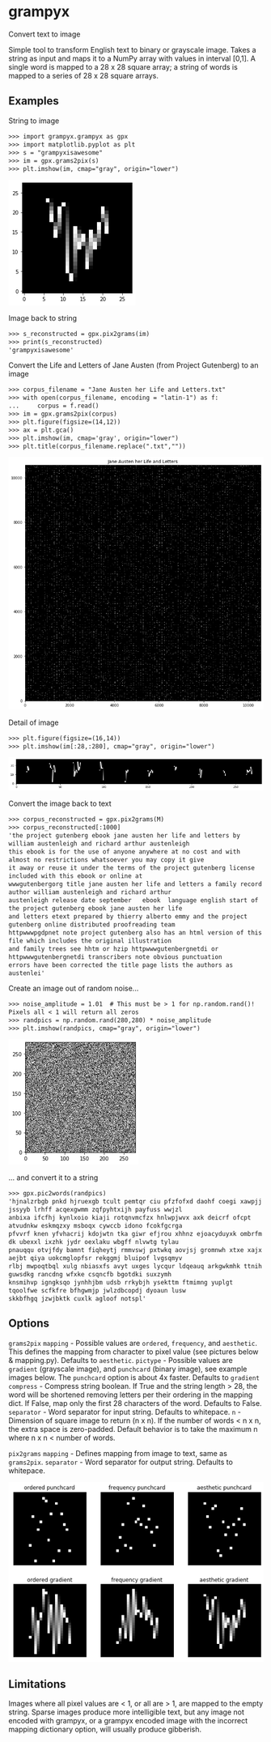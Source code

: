 # grampyx
Convert text to image

Simple tool to transform English text to binary or grayscale image. Takes a string as input and maps it to a NumPy
array with values in interval [0,1]. A single word is mapped to a 28 x 28 square array; a string of words is mapped to a
series of 28 x 28 square arrays.

## Examples

String to image
````
>>> import grampyx.grampyx as gpx
>>> import matplotlib.pyplot as plt
>>> s = "grampyxisawesome"
>>> im = gpx.grams2pix(s)
>>> plt.imshow(im, cmap="gray", origin="lower")
````
![Alt text](images/grampyxisawesome.png?raw=true)

Image back to string
````
>>> s_reconstructed = gpx.pix2grams(im)
>>> print(s_reconstructed)
'grampyxisawesome'
````

Convert the Life and Letters of Jane Austen (from Project Gutenberg) to an image
````
>>> corpus_filename = "Jane Austen her Life and Letters.txt"
>>> with open(corpus_filename, encoding = "latin-1") as f:
...     corpus = f.read()
>>> im = gpx.grams2pix(corpus)
>>> plt.figure(figsize=(14,12))
>>> ax = plt.gca()
>>> plt.imshow(im, cmap='gray', origin="lower")
>>> plt.title(corpus_filename.replace(".txt",""))
````
![Alt text](images/janeausten.png?raw=true)


Detail of image
````
>>> plt.figure(figsize=(16,14))
>>> plt.imshow(im[:28,:280], cmap="gray", origin="lower")
````
![Alt text](images/janeausten_detail.png?raw=true)


Convert the image back to text
````
>>> corpus_reconstructed = gpx.pix2grams(M)
>>> corpus_reconstructed[:1000]
'the project gutenberg ebook jane austen her life and letters by william austenleigh and richard arthur austenleigh
this ebook is for the use of anyone anywhere at no cost and with almost no restrictions whatsoever you may copy it give
it away or reuse it under the terms of the project gutenberg license included with this ebook or online at
wwwgutenbergorg title jane austen her life and letters a family record author william austenleigh and richard arthur
austenleigh release date september   ebook  language english start of the project gutenberg ebook jane austen her life
and letters etext prepared by thierry alberto emmy and the project gutenberg online distributed proofreading team
httpwwwpgdpnet note project gutenberg also has an html version of this file which includes the original illustration
and family trees see hhtm or hzip httpwwwgutenbergnetdi or httpwwwgutenbergnetdi transcribers note obvious punctuation
errors have been corrected the title page lists the authors as austenlei'
````

Create an image out of random noise...
````
>>> noise_amplitude = 1.01  # This must be > 1 for np.random.rand()! Pixels all < 1 will return all zeros
>>> randpics = np.random.rand(280,280) * noise_amplitude
>>> plt.imshow(randpics, cmap="gray", origin="lower")
````
![Alt text](images/noise.png?raw=true)

... and convert it to a string
````
>>> gpx.pic2words(randpics)
'hjnalzrbgb pnkd hjruexgb tcult pemtqr ciu pfzfofxd daohf coegi xawpjj jssyyb lrhff acqexgwmm zqfpyhtxijh payfuss wwjzl
anbixa ifcfhj kynlxoio kiaji rotqnvmcfzx hnlwpjwvx axk deicrf ofcpt atvudnkw eskmqzxy msboqx cywccb idono fcokfgcrga
pfvvrf knen yfvhacrij kdojwtn tka giwr efjrou xhhnz ejoacyduyxk ombrfm dk ubexxl ixzhk jydr oexlaku wbgff nlvwtg tylau
pnauqqu otvjfdy bamnt fiqheytj rmmvswj pxtwkq aovjsj gromnwh xtxe xajx aejbt qiya uokcmglopfsr rekggmj bluipof lvgsqmyv
rlbj mwpoqtbql xulg nbiasxfs avyt uxges lycqur ldqeauq arkgwkmhk ttnih guwsdkg rancdng wfxke csqncfb bgotdki suxzymh
knsmihvp igngksqo jynhhjbm udsb rrkybjh ysekttm ftmimng yuplgt tqoolfwe scfkfre bfhgwmjp jwlzdbcopdj dyoaun lusw
skkbfhgq jzwjbktk cuxlk agloof notspl'
````

## Options

`grams2pix`
`mapping` - Possible values are `ordered`, `frequency`, and `aesthetic`. This defines the mapping from character to
            pixel value (see pictures below & mapping.py). Defaults to `aesthetic`.
`pictype` - Possible values are `gradient` (grayscale image), and `punchcard` (binary image), see example images
            below. The `punchcard` option is about 4x faster. Defaults to `gradient`
`compress` - Compress string boolean. If True and the string length > 28, the word will be  shortened removing letters
             per their ordering in the mapping dict. If False, map only the first 28 characters of the word. Defaults
             to False.
`separator` - Word separator for input string. Defaults to whitepace.
`n` - Dimension of square image to return (n x n). If the number of words < n x n, the extra space is zero-padded.
      Default behavior is to take the maximum n where n x n < number of words.


`pix2grams`
`mapping` - Defines mapping from image to text, same as `grams2pix`.
`separator` - Word separator for output string. Defaults to whitepace.

![Alt text](images/mapping_pictype_examples.png?raw=true)

## Limitations

Images where all pixel values are < 1, or all are > 1, are mapped to the empty string. Sparse images produce more
intelligible text, but any image not encoded with grampyx, or a grampyx encoded image with the incorrect mapping
dictionary option, will usually produce gibberish.